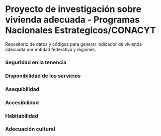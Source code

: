 # Proyecto de investigación sobre vivienda adecuada - Programas Nacionales Estrategicos/CONACYT
Repositorio de datos y códigos para generar indicador de vivienda adecuada por entidad federativa y regiones.

### Seguridad en la tenencia
### Disponibilidad de los servicios
### Asequibilidad
### Accesibilidad
### Habitabilidad
### Adecuación cultural
